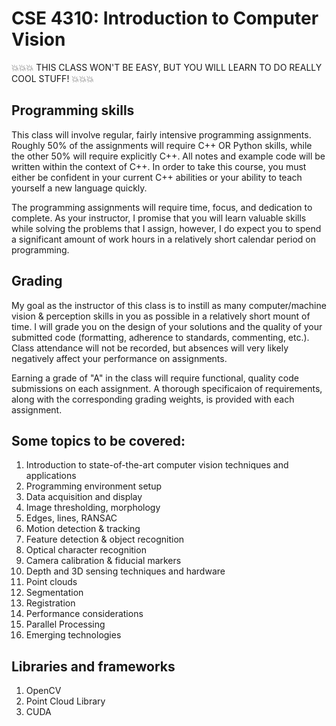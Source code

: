 # CSE 4310: Introduction to Computer Vision

:boom::boom::boom: THIS CLASS WON'T BE EASY, BUT YOU WILL LEARN TO DO REALLY COOL STUFF! :boom::boom::boom:

## Programming skills
This class will involve regular, fairly intensive programming assignments. Roughly 50% of the assignments will require C++ OR Python skills, while the other 50% will require explicitly C++. All notes and example code will be written within the context of C++. In order to take this course, you must either be confident in your current C++ abilities or your ability to teach yourself a new language quickly.

The programming assignments will require time, focus, and dedication to complete. As your instructor, I promise that you will learn valuable skills while solving the problems that I assign, however, I do expect you to spend a significant amount of work hours in a relatively short calendar period on programming.

## Grading
My goal as the instructor of this class is to instill as many computer/machine vision & perception skills in you as possible in a relatively short mount of time. I will grade you on the design of your solutions and the quality of your submitted code (formatting, adherence to standards, commenting, etc.). Class attendance will not be recorded, but absences will very likely negatively affect your performance on assignments. 

Earning a grade of "A" in the class will require functional, quality code submissions on each assignment. A thorough specificaion of requirements, along with the corresponding grading weights, is provided with each assignment.


## Some topics to be covered:
1. Introduction to state-of-the-art computer vision techniques and applications
2. Programming environment setup
3. Data acquisition and display
4. Image thresholding, morphology
5. Edges, lines, RANSAC
7. Motion detection & tracking
8. Feature detection & object recognition
9. Optical character recognition
10. Camera calibration & fiducial markers
11. Depth and 3D sensing techniques and hardware
19. Point clouds
13. Segmentation
14. Registration
15. Performance considerations
16. Parallel Processing
17. Emerging technologies

## Libraries and frameworks
1. OpenCV
2. Point Cloud Library
3. CUDA
